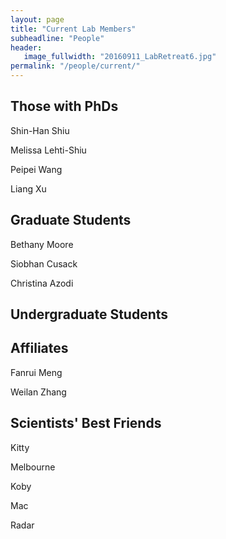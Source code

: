 ```yaml
---
layout: page
title: "Current Lab Members"
subheadline: "People"
header:
   image_fullwidth: "20160911_LabRetreat6.jpg"
permalink: "/people/current/"
---
```


## Those with PhDs

Shin-Han Shiu

Melissa Lehti-Shiu

Peipei Wang

Liang Xu


## Graduate Students

Bethany Moore

Siobhan Cusack

Christina Azodi


## Undergraduate Students



## Affiliates

Fanrui Meng

Weilan Zhang


## Scientists' Best Friends

Kitty

Melbourne

Koby

Mac

Radar


